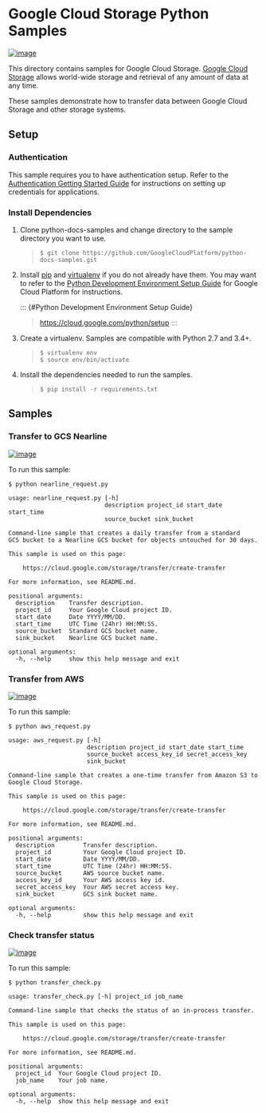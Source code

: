 Google Cloud Storage Python Samples
===================================

[![image](https://gstatic.com/cloudssh/images/open-btn.png)](https://console.cloud.google.com/cloudshell/open?git_repo=https://github.com/GoogleCloudPlatform/python-docs-samples&page=editor&open_in_editor=storage/transfer_service/README.rst)

This directory contains samples for Google Cloud Storage. [Google Cloud
Storage](https://cloud.google.com/storage/docs) allows world-wide
storage and retrieval of any amount of data at any time.

These samples demonstrate how to transfer data between Google Cloud
Storage and other storage systems.

Setup
-----

### Authentication

This sample requires you to have authentication setup. Refer to the
[Authentication Getting Started
Guide](https://cloud.google.com/docs/authentication/getting-started) for
instructions on setting up credentials for applications.

### Install Dependencies

1.  Clone python-docs-samples and change directory to the sample
    directory you want to use.

    > ``` {.bash}
    > $ git clone https://github.com/GoogleCloudPlatform/python-docs-samples.git
    > ```

2.  Install [pip](https://pip.pypa.io/) and
    [virtualenv](https://virtualenv.pypa.io/) if you do not already have
    them. You may want to refer to the [Python Development Environment
    Setup Guide]() for Google Cloud Platform for instructions.

    ::: {#Python Development Environment Setup Guide}
    > <https://cloud.google.com/python/setup>
    :::

3.  Create a virtualenv. Samples are compatible with Python 2.7 and
    3.4+.

    > ``` {.bash}
    > $ virtualenv env
    > $ source env/bin/activate
    > ```

4.  Install the dependencies needed to run the samples.

    > ``` {.bash}
    > $ pip install -r requirements.txt
    > ```

Samples
-------

### Transfer to GCS Nearline

[![image](https://gstatic.com/cloudssh/images/open-btn.png)](https://console.cloud.google.com/cloudshell/open?git_repo=https://github.com/GoogleCloudPlatform/python-docs-samples&page=editor&open_in_editor=storage/transfer_service/nearline_request.py,storage/transfer_service/README.rst)

To run this sample:

``` {.bash}
$ python nearline_request.py

usage: nearline_request.py [-h]
                           description project_id start_date start_time
                           source_bucket sink_bucket

Command-line sample that creates a daily transfer from a standard
GCS bucket to a Nearline GCS bucket for objects untouched for 30 days.

This sample is used on this page:

    https://cloud.google.com/storage/transfer/create-transfer

For more information, see README.md.

positional arguments:
  description    Transfer description.
  project_id     Your Google Cloud project ID.
  start_date     Date YYYY/MM/DD.
  start_time     UTC Time (24hr) HH:MM:SS.
  source_bucket  Standard GCS bucket name.
  sink_bucket    Nearline GCS bucket name.

optional arguments:
  -h, --help     show this help message and exit
```

### Transfer from AWS

[![image](https://gstatic.com/cloudssh/images/open-btn.png)](https://console.cloud.google.com/cloudshell/open?git_repo=https://github.com/GoogleCloudPlatform/python-docs-samples&page=editor&open_in_editor=storage/transfer_service/aws_request.py,storage/transfer_service/README.rst)

To run this sample:

``` {.bash}
$ python aws_request.py

usage: aws_request.py [-h]
                      description project_id start_date start_time
                      source_bucket access_key_id secret_access_key
                      sink_bucket

Command-line sample that creates a one-time transfer from Amazon S3 to
Google Cloud Storage.

This sample is used on this page:

    https://cloud.google.com/storage/transfer/create-transfer

For more information, see README.md.

positional arguments:
  description        Transfer description.
  project_id         Your Google Cloud project ID.
  start_date         Date YYYY/MM/DD.
  start_time         UTC Time (24hr) HH:MM:SS.
  source_bucket      AWS source bucket name.
  access_key_id      Your AWS access key id.
  secret_access_key  Your AWS secret access key.
  sink_bucket        GCS sink bucket name.

optional arguments:
  -h, --help         show this help message and exit
```

### Check transfer status

[![image](https://gstatic.com/cloudssh/images/open-btn.png)](https://console.cloud.google.com/cloudshell/open?git_repo=https://github.com/GoogleCloudPlatform/python-docs-samples&page=editor&open_in_editor=storage/transfer_service/transfer_check.py,storage/transfer_service/README.rst)

To run this sample:

``` {.bash}
$ python transfer_check.py

usage: transfer_check.py [-h] project_id job_name

Command-line sample that checks the status of an in-process transfer.

This sample is used on this page:

    https://cloud.google.com/storage/transfer/create-transfer

For more information, see README.md.

positional arguments:
  project_id  Your Google Cloud project ID.
  job_name    Your job name.

optional arguments:
  -h, --help  show this help message and exit
```
